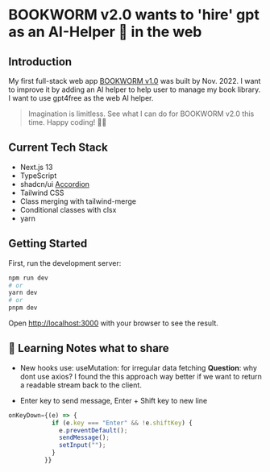 # BOOKWORM v2.0 wants to 'hire' gpt as an AI-Helper 🤖 in the web

## Introduction

My first full-stack web app [BOOKWORM v1.0](https://github.com/yanliu1111/ReactFirebase-FullStackProject-bookLibrary) was built by Nov. 2022. I want to improve it by adding an AI helper to help user to manage my book library. I want to use gpt4free as the web AI helper.

> Imagination is limitless. See what I can do for BOOKWORM v2.0 this time. Happy coding! 🧖‍♀️

## Current Tech Stack

- Next.js 13
- TypeScript
- shadcn/ui [Accordion](https://ui.shadcn.com/docs/components/accordion)
- Tailwind CSS
- Class merging with tailwind-merge
- Conditional classes with clsx
- yarn

## Getting Started

First, run the development server:

```bash
npm run dev
# or
yarn dev
# or
pnpm dev
```

Open [http://localhost:3000](http://localhost:3000) with your browser to see the result.

## 🤶 Learning Notes what to share

- New hooks use: useMutation: for irregular data fetching
  **Question**: why dont use axios? I found the this approach way better if we want to return a readable stream back to the client.

- Enter key to send message, Enter + Shift key to new line

```ts
onKeyDown={(e) => {
            if (e.key === "Enter" && !e.shiftKey) {
              e.preventDefault();
              sendMessage();
              setInput("");
            }
          }}
```
